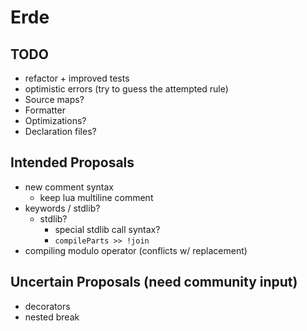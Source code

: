 # Erde

## TODO

- refactor + improved tests
- optimistic errors (try to guess the attempted rule)
- Source maps?
- Formatter
- Optimizations?
- Declaration files?

## Intended Proposals

- new comment syntax
  - keep lua multiline comment
- keywords / stdlib?
  - stdlib?
    - special stdlib call syntax?
    - `compileParts >> !join`
- compiling modulo operator (conflicts w/ replacement)

## Uncertain Proposals (need community input)

- decorators
- nested break

